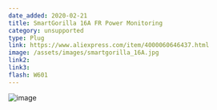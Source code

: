 ```yaml
---
date_added: 2020-02-21
title: SmartGorilla 16A FR Power Monitoring 
category: unsupported
type: Plug
link: https://www.aliexpress.com/item/4000060646437.html
image: /assets/images/smartgorilla_16A.jpg
link2: 
link3: 
flash: W601
---
```

![image](https://user-images.githubusercontent.com/5904370/75078875-1f828180-5507-11ea-820f-bd31d62a19e5.png)
